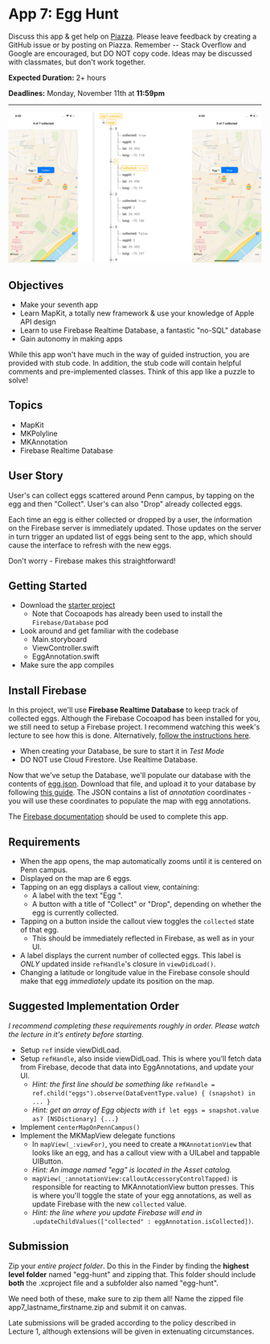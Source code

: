 # App 7: Egg Hunt

Discuss this app & get help on [Piazza](tiny.cc/cis195-piazza).
Please leave feedback by creating a GitHub issue or by posting on Piazza.
Remember -- Stack Overflow and Google are encouraged, but DO NOT copy code. Ideas may be discussed with classmates, but don't work together.

**Expected Duration:** 2+ hours

**Deadlines:** Monday, November 11th at **11:59pm**

- - - -

![](/apps/app-7/assets/fig1.png?raw=true)

## Objectives
* Make your seventh app
* Learn MapKit, a totally new framework & use your knowledge of Apple API design
* Learn to use Firebase Realtime Database, a fantastic "no-SQL" database
* Gain autonomy in making apps

While this app won't have much in the way of guided instruction, you are provided with stub code. In addition, the stub code will contain helpful comments and pre-implemented classes. Think of this app like a puzzle to solve!

## Topics
* MapKit
* MKPolyline
* MKAnnotation
* Firebase Realtime Database

## User Story
User's can collect eggs scattered around Penn campus, by tapping on the egg and then "Collect". User's can also "Drop" already collected eggs.

Each time an egg is either collected or dropped by a user, the information on the Firebase server is immediately updated. Those updates on the server in turn trigger an updated list of eggs being sent to the app, which should cause the interface to refresh with the new eggs.

Don't worry - Firebase makes this straightforward!

## Getting Started
* Download the [starter project](egg-hunt.zip)
    - Note that Cocoapods has already been used to install the `Firebase/Database` pod
* Look around and get familiar with the codebase
    - Main.storyboard
    - ViewController.swift
    - EggAnnotation.swift
* Make sure the app compiles

## Install Firebase
In this project, we'll use **Firebase Realtime Database** to keep track of collected eggs. Although the Firebase Cocoapod has been installed for you, we still need to setup a Firebase project. I recommend watching this week's lecture to see how this is done. Alternatively, [follow the instructions here](https://firebase.google.com/docs/database/ios/start).
* When creating your Database, be sure to start it in *Test Mode*
* DO NOT use Cloud Firestore. Use Realtime Database.

Now that we've setup the Database, we'll populate our database with the contents of [egg.json](eggs.json). Download that file, and upload it to your database by following [this guide](https://support.google.com/firebase/answer/6386780?hl=en). The JSON contains a list of *annotation* coordinates - you will use these coordinates to populate the map with egg annotations.

The [Firebase documentation](https://firebase.google.com/docs/database/ios/read-and-write) should be used to complete this app.

## Requirements
* When the app opens, the map automatically zooms until it is centered on Penn campus.
* Displayed on the map are 6 eggs.
* Tapping on an egg displays a callout view, containing:
    - A label with the text "Egg <ID>".
    - A button with a title of "Collect" or "Drop", depending on whether the egg is currently collected.
* Tapping on a button inside the callout view toggles the `collected` state of that egg.
    - This should be immediately reflected in Firebase, as well as in your UI.
* A label displays the current number of collected eggs. This label is *ONLY* updated inside `refHandle`'s closure in `viewDidLoad()`.
* Changing a latitude or longitude value in the Firebase console should make that egg *immediately* update its position on the map.

## Suggested Implementation Order
*I recommend completing these requirements roughly in order. Please watch the lecture in it's entirety before starting.*

* Setup `ref` inside viewDidLoad.
* Setup `refHandle`, also inside viewDidLoad. This is where you'll fetch data from Firebase, decode that data into EggAnnotations, and update your UI.
    - *Hint: the first line should be something like* `refHandle = ref.child("eggs").observe(DataEventType.value) { (snapshot) in ... }`
    - *Hint: get an array of Egg objects with* `if let eggs = snapshot.value as? [NSDictionary] {...}`
* Implement `centerMapOnPennCampus()`
* Implement the MKMapView delegate functions
    - In `mapView(_:viewFor)`, you need to create a `MKAnnotationView` that looks like an egg, and has a callout view with a UILabel and tappable UIButton.
    - *Hint: An image named "egg" is located in the Asset catalog.*
    - `mapView(_:annotationView:calloutAccessoryControlTapped)` is responsible for reacting to MKAnnotationView button presses. This is where you'll toggle the state of your egg annotations, as well as update Firebase with the new `collected` value.
    - *Hint: the line where you update Firebase will end in* `.updateChildValues(["collected" : eggAnnotation.isCollected])`.

## Submission
Zip your *entire project folder*. Do this in the Finder by finding the **highest level folder** named "egg-hunt" and zipping that. This folder should include **both** the .xcproject file and a subfolder also named "egg-hunt". 

We need both of these, make sure to zip them all! Name the zipped file app7_lastname_firstname.zip and submit it on canvas.

Late submissions will be graded according to the policy described in Lecture 1, although extensions will be given in extenuating circumstances.
